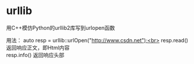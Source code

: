 # urllib

用C++模仿Python的urllib2库写到urlopen函数

用法：
auto resp = urllib::urlOpen("http://www.csdn.net");<br>
resp.read()     返回响应正文，即Html内容<br>
resp.info()     返回响应头部<br>

